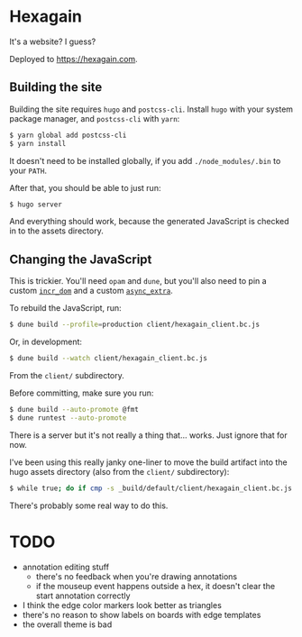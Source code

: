 # Hexagain

It's a website? I guess?

Deployed to https://hexagain.com.

## Building the site

Building the site requires `hugo` and `postcss-cli`. Install `hugo` with your
system package manager, and `postcss-cli` with `yarn`:

```bash
$ yarn global add postcss-cli
$ yarn install
```

It doesn't need to be installed globally, if you add `./node_modules/.bin` to
your `PATH`.

After that, you should be able to just run:

```bash
$ hugo server
```

And everything should work, because the generated JavaScript is checked in to
the assets directory.

## Changing the JavaScript

This is trickier. You'll need `opam` and `dune`, but you'll also need to pin a
custom [`incr_dom`](https://github.com/ianthehenry/incr_dom) and a custom
[`async_extra`](https://github.com/ianthehenry/async_extra).

To rebuild the JavaScript, run:

```bash
$ dune build --profile=production client/hexagain_client.bc.js
```

Or, in development:

```bash
$ dune build --watch client/hexagain_client.bc.js
```

From the `client/` subdirectory.

Before committing, make sure you run:

```bash
$ dune build --auto-promote @fmt
$ dune runtest --auto-promote
```

There is a server but it's not really a thing that... works. Just ignore that
for now.

I've been using this really janky one-liner to move the build artifact into the
hugo assets directory (also from the `client/` subdirectory):

```bash
$ while true; do if cmp -s _build/default/client/hexagain_client.bc.js ../assets/main.js; then : ; else echo update $(date); cp _build/default/client/hexagain_client.bc.js ../assets/main.js; fi; sleep 1; done
```

There's probably some real way to do this.

# TODO

- annotation editing stuff
  - there's no feedback when you're drawing annotations
  - if the mouseup event happens outside a hex, it doesn't clear the start
    annotation correctly
- I think the edge color markers look better as triangles
- there's no reason to show labels on boards with edge templates
- the overall theme is bad
